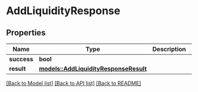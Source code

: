 # AddLiquidityResponse

## Properties

Name | Type | Description | Notes
------------ | ------------- | ------------- | -------------
**success** | **bool** |  | 
**result** | [**models::AddLiquidityResponseResult**](AddLiquidityResponse_result.md) |  | 

[[Back to Model list]](../README.md#documentation-for-models) [[Back to API list]](../README.md#documentation-for-api-endpoints) [[Back to README]](../README.md)


